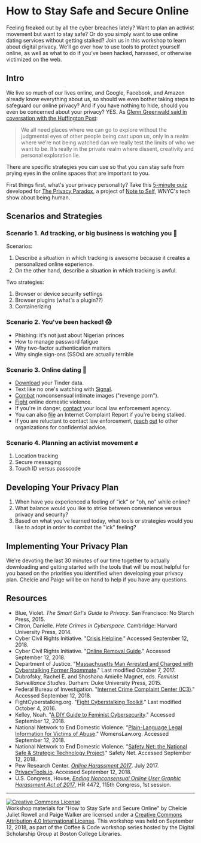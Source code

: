 # How to Stay Safe and Secure Online

Feeling freaked out by all the cyber breaches lately? Want to plan an activist movement but want to stay safe? Or do you simply want to use online dating services without getting stalked? Join us in this workshop to learn about digital privacy. We’ll go over how to use tools to protect yourself online, as well as what to do if you’ve been hacked, harassed, or otherwise victimized on the web.

## Intro

We live so much of our lives online, and Google, Facebook, and Amazon already know everything about us, so should we even bother taking steps to safeguard our online privacy? And if you have nothing to hide, should you even be concerned about your privacy? YES. As [Glenn Greenwald said in coversation with the Huffington Post](https://www.huffingtonpost.com/2014/06/20/glenn-greenwald-privacy_n_5509704.html):

> We all need places where we can go to explore without the judgmental eyes of other people being cast upon us, only in a realm where we’re not being watched can we really test the limits of who we want to be. It’s really in the private realm where dissent, creativity and personal exploration lie.

There are specific strategies you can use so that you can stay safe from prying eyes in the online spaces that are important to you.

First things first, what's your privacy personality? Take this [5-minute quiz](https://wnyc.typeform.com/to/CWAeSB) developed for [The Privacy Paradox](https://project.wnyc.org/privacy-paradox), a project of [Note to Self](https://www.wnycstudios.org/shows/notetoself), WNYC's tech show about being human.

## Scenarios and Strategies

### Scenario 1. Ad tracking, or big business is watching you :eyes:

Scenarios:
1. Describe a situation in which tracking is awesome because it creates a personalized online experience.
2. On the other hand, describe a situation in which tracking is awful.

Two strategies:
1. Browser or device security settings
2. Browser plugins (what's a plugin??)
3. Containerizing

### Scenario 2. You've been hacked! :scream:

* Phishing: it's not just about Nigerian princes  
* How to manage password fatigue  
* Why two-factor authentication matters  
* Why single sign-ons (SSOs) are actually terrible  

### Scenario 3. Online dating :love_letter:

* [Download](https://account.gotinder.com/data) your Tinder data.
* Text like no one's watching with [Signal](https://www.signal.org/download).
* [Combat](https://www.cybercivilrights.org) nonconsensual intimate images ("revenge porn").
* [Fight](https://nnedv.org/content/safety-net) online domestic violence.
* If you're in danger, [contact](https://www.bc.edu/offices/bcpd/contact-us.html) your local law enforcement agency.
* You can also [file](https://www.ic3.gov) an Internet Complaint Report if you're being stalked.
* If you are reluctant to contact law enforcement, [reach](https://www.womenslaw.org/) [out](https://www.cybercivilrights.org/ccri-crisis-helpline/) to other organizations for confidential advice.

### Scenario 4. Planning an activist movement :fist:

1. Location tracking
2. Secure messaging
3. Touch ID versus passcode

## Developing Your Privacy Plan

1. When have you experienced a feeling of "ick" or "oh, no" while online?
2. What balance would you like to strike between convenience versus privacy and security?
3. Based on what you've learned today, what tools or strategies would you like to adopt in order to combat the "ick" feeling?

## Implementing Your Privacy Plan

We're devoting the last 30 minutes of our time together to actually downloading and getting started with the tools that will be most helpful for you based on the priorities you identified when developing your privacy plan. Chelcie and Paige will be on hand to help if you have any questions.

## Resources  

* Blue, Violet. <i>The Smart Girl's Guide to Privacy</i>. San Francisco: No Starch Press, 2015.  
* Citron, Danielle. <i>Hate Crimes in Cyberspace</i>. Cambridge: Harvard University Press, 2014.  
* Cyber Civil Rights Initiative. "[Crisis Helpline](https://www.cybercivilrights.org/ccri-crisis-helpline)." Accessed September 12, 2018.  
* Cyber Civil Rights Initiative. "[Online Removal Guide](https://www.cybercivilrights.org/online-removal)." Accessed September 12, 2018.   
* Department of Justice. "[Massachusetts Man Arrested and Charged with Cyberstalking Former Roommate](https://www.justice.gov/opa/pr/massachusetts-man-arrested-and-charged-cyberstalking-former-roommate)." Last modified October 7, 2017.  
* Dubrofsky, Rachel E. and Shoshana Amielle Magnet, eds. <i>Feminist Surveillance Studies</i>. Durham: Duke University Press, 2015.  
* Federal Bureau of Investigation. "[Internet Crime Complaint Center (IC3)](https://www.ic3.gov)." Accessed September 12, 2018.  
* FightCyberstalking.org. "[Fight Cyberstalking Toolkit](https://www.fightcyberstalking.org/fight-cyberstalking-toolkit)." Last modified October 4, 2016.   
* Kelley, Noah. "[A DIY Guide to Feminist Cybersecurity](https://hackblossom.org/cybersecurity)." Accessed September 12, 2018.  
* National Network to End Domestic Violence. "[Plain-Language Legal Information for Victims of Abuse](https://womenslaw.org)." WomensLaw.org. Accessed September 12, 2018. 
* National Network to End Domestic Violence. "[Safety Net: the National Safe & Strategic Technology Project](https://nnedv.org/content/safety-net)." Safety Net. Accessed September 12, 2018.  
* Pew Research Center. <i>[Online Harassment 2017](http://www.pewinternet.org/2017/07/11/online-harassment-2017)</i>. July 2017.
* [PrivacyTools.io](https://www.privacytools.io). Accessed September 12, 2018.
* U.S. Congress, House, <i>[Ending Nonconsensual Online User Graphic Harassment Act of 2017](https://www.govinfo.gov/app/details/BILLS-115hr4472ih)</i>, HR 4472, 115th Congress, 1st session.

---

<a rel="license" href="http://creativecommons.org/licenses/by/4.0/"><img alt="Creative Commons License" style="border-width:0" src="https://i.creativecommons.org/l/by/4.0/88x31.png" /></a><br />Workshop materials for "How to Stay Safe and Secure Online" by Chelcie Juliet Rowell and Paige Walker are licensed under a <a rel="license" href="http://creativecommons.org/licenses/by/4.0/">Creative Commons Attribution 4.0 International License</a>. This workshop was held on September 12, 2018, as part of the Coffee & Code workshop series hosted by the Digital Scholarship Group at Boston College Libraries.
